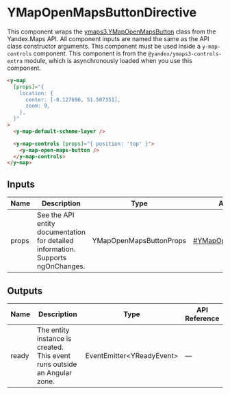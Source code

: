 # YMapOpenMapsButtonDirective


This component wraps the [ymaps3.YMapOpenMapsButton](https://yandex.ru/dev/jsapi30/doc/ru/ref/modules/controls-extra/#class-ymapopenmapsbutton) class from the Yandex.Maps API.
All component inputs are named the same as the API class constructor arguments. This component must be used inside a `y-map-controls` component.
This component is from the `@yandex/ymaps3-controls-extra` module, which is asynchronously loaded when you use this component.

```html
<y-map
  [props]="{
    location: {
      center: [-0.127696, 51.507351],
      zoom: 9,
    },
  }"
>
  <y-map-default-scheme-layer />

  <y-map-controls [props]="{ position: 'top' }">
    <y-map-open-maps-button />
  </y-map-controls>
</y-map>
```




## Inputs
| Name  | Description                                                                          | Type                    | API Reference                                                                                                        |
| ----- | ------------------------------------------------------------------------------------ | ----------------------- | -------------------------------------------------------------------------------------------------------------------- |
| props |   See the API entity documentation for detailed information. Supports ngOnChanges.   | YMapOpenMapsButtonProps | [#YMapOpenMapsButtonProps](https://yandex.ru/dev/jsapi30/doc/ru/ref/modules/controls-extra/#YMapOpenMapsButtonProps) |

## Outputs
| Name  | Description                                                                 | Type                                          | API Reference |
| ----- | --------------------------------------------------------------------------- | --------------------------------------------- | ------------- |
| ready |   The entity instance is created. This event runs outside an Angular zone.  | EventEmitter<YReadyEvent<YMapOpenMapsButton>> | —             |